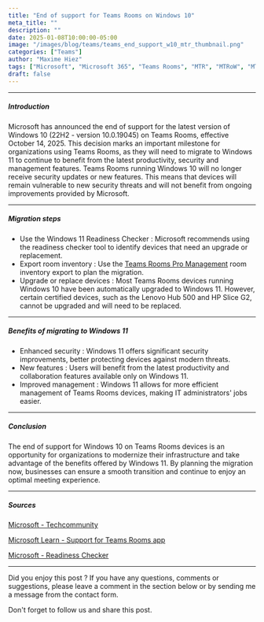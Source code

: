 ```yaml
---
title: "End of support for Teams Rooms on Windows 10"
meta_title: ""
description: ""
date: 2025-01-08T10:00:00-05:00
image: "/images/blog/teams/teams_end_support_w10_mtr_thumbnail.png"
categories: ["Teams"]
author: "Maxime Hiez"
tags: ["Microsoft", "Microsoft 365", "Teams Rooms", "MTR", "MTRoW", "MTRoA", "Windows 10", "Windows 11", "End of support"]
draft: false
---
```

---

##### Introduction
Microsoft has announced the end of support for the latest version of Windows 10 (22H2 - version 10.0.19045) on Teams Rooms, effective October 14, 2025. This decision marks an important milestone for organizations using Teams Rooms, as they will need to migrate to Windows 11 to continue to benefit from the latest productivity, security and management features. Teams Rooms running Windows 10 will no longer receive security updates or new features. This means that devices will remain vulnerable to new security threats and will not benefit from ongoing improvements provided by Microsoft.

---

##### Migration steps
- Use the Windows 11 Readiness Checker : Microsoft recommends using the readiness checker tool to identify devices that need an upgrade or replacement.
- Export room inventory : Use the <u>Teams Rooms Pro Management</u> room inventory export to plan the migration.
- Upgrade or replace devices : Most Teams Rooms devices running Windows 10 have been automatically upgraded to Windows 11. However, certain certified devices, such as the Lenovo Hub 500 and HP Slice G2, cannot be upgraded and will need to be replaced.

---

##### Benefits of migrating to Windows 11
- Enhanced security : Windows 11 offers significant security improvements, better protecting devices against modern threats.
- New features : Users will benefit from the latest productivity and collaboration features available only on Windows 11.
- Improved management : Windows 11 allows for more efficient management of Teams Rooms devices, making IT administrators' jobs easier.

---

##### Conclusion
The end of support for Windows 10 on Teams Rooms devices is an opportunity for organizations to modernize their infrastructure and take advantage of the benefits offered by Windows 11. By planning the migration now, businesses can ensure a smooth transition and continue to enjoy an optimal meeting experience.

---

##### Sources
[Microsoft - Techcommunity](https://techcommunity.microsoft.com/blog/microsoftteamsblog/windows-10-end-of-support-for-teams-rooms-on-windows/4363561)

[Microsoft Learn - Support for Teams Rooms app](https://learn.microsoft.com/en-us/MicrosoftTeams/rooms/rooms-lifecycle-support)

[Microsoft - Readiness Checker](https://support.microsoft.com/en-us/windows/can-i-upgrade-to-windows-11-14c25efc-ecb7-4ce6-a3dd-7e2e24476997)

---


Did you enjoy this post ? If you have any questions, comments or suggestions, please leave a comment in the section below or by sending me a message from the contact form.

Don't forget to follow us and share this post.